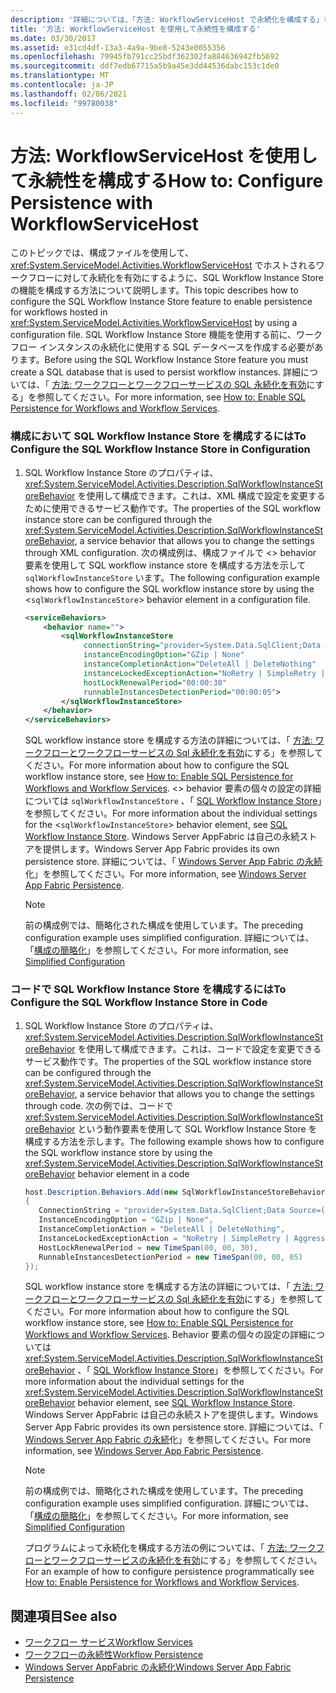 ```yaml
---
description: '詳細については、「方法: WorkflowServiceHost で永続化を構成する」を参照してください。'
title: '方法: WorkflowServiceHost を使用して永続性を構成する'
ms.date: 03/30/2017
ms.assetid: e31cd4df-13a3-4a9a-9be8-5243e0055356
ms.openlocfilehash: 79945fb791cc25bdf362302fa884636942fb5692
ms.sourcegitcommit: ddf7edb67715a5b9a45e3dd44536dabc153c1de0
ms.translationtype: MT
ms.contentlocale: ja-JP
ms.lasthandoff: 02/06/2021
ms.locfileid: "99780038"
---
```

# <a name="how-to-configure-persistence-with-workflowservicehost"></a><span data-ttu-id="b17f0-103">方法: WorkflowServiceHost を使用して永続性を構成する</span><span class="sxs-lookup"><span data-stu-id="b17f0-103">How to: Configure Persistence with WorkflowServiceHost</span></span>

<span data-ttu-id="b17f0-104">このトピックでは、構成ファイルを使用して、<xref:System.ServiceModel.Activities.WorkflowServiceHost> でホストされるワークフローに対して永続化を有効にするように、SQL Workflow Instance Store の機能を構成する方法について説明します。</span><span class="sxs-lookup"><span data-stu-id="b17f0-104">This topic describes how to configure the SQL Workflow Instance Store feature to enable persistence for workflows hosted in <xref:System.ServiceModel.Activities.WorkflowServiceHost> by using a configuration file.</span></span> <span data-ttu-id="b17f0-105">SQL Workflow Instance Store 機能を使用する前に、ワークフロー インスタンスの永続化に使用する SQL データベースを作成する必要があります。</span><span class="sxs-lookup"><span data-stu-id="b17f0-105">Before using the SQL Workflow Instance Store feature you must create a SQL database that is used to persist workflow instances.</span></span> <span data-ttu-id="b17f0-106">詳細については、「 [方法: ワークフローとワークフローサービスの SQL 永続化を有効](../../windows-workflow-foundation/how-to-enable-sql-persistence-for-workflows-and-workflow-services.md)にする」を参照してください。</span><span class="sxs-lookup"><span data-stu-id="b17f0-106">For more information, see [How to: Enable SQL Persistence for Workflows and Workflow Services](../../windows-workflow-foundation/how-to-enable-sql-persistence-for-workflows-and-workflow-services.md).</span></span>  
  
### <a name="to-configure-the-sql-workflow-instance-store-in-configuration"></a><span data-ttu-id="b17f0-107">構成において SQL Workflow Instance Store を構成するには</span><span class="sxs-lookup"><span data-stu-id="b17f0-107">To Configure the SQL Workflow Instance Store in Configuration</span></span>  
  
1. <span data-ttu-id="b17f0-108">SQL Workflow Instance Store のプロパティは、<xref:System.ServiceModel.Activities.Description.SqlWorkflowInstanceStoreBehavior> を使用して構成できます。これは、XML 構成で設定を変更するために使用できるサービス動作です。</span><span class="sxs-lookup"><span data-stu-id="b17f0-108">The properties of the SQL workflow instance store can be configured through the <xref:System.ServiceModel.Activities.Description.SqlWorkflowInstanceStoreBehavior>, a service behavior that allows you to change the settings through XML configuration.</span></span> <span data-ttu-id="b17f0-109">次の構成例は、構成ファイルで <> behavior 要素を使用して SQL workflow instance store を構成する方法を示して `sqlWorkflowInstanceStore` います。</span><span class="sxs-lookup"><span data-stu-id="b17f0-109">The following configuration example shows how to configure the SQL workflow instance store by using the <`sqlWorkflowInstanceStore`> behavior element in a configuration file.</span></span>  
  
    ```xml  
    <serviceBehaviors>  
        <behavior name="">  
            <sqlWorkflowInstanceStore
                 connectionString="provider=System.Data.SqlClient;Data Source=(local);Initial Catalog=DefaultPersistenceProviderDb;Integrated Security=True;Async=true"  
                 instanceEncodingOption="GZip | None"  
                 instanceCompletionAction="DeleteAll | DeleteNothing"  
                 instanceLockedExceptionAction="NoRetry | SimpleRetry | AggressiveRetry"  
                 hostLockRenewalPeriod="00:00:30"
                 runnableInstancesDetectionPeriod="00:00:05">  
            </sqlWorkflowInstanceStore>  
        </behavior>  
    </serviceBehaviors>  
    ```  
  
     <span data-ttu-id="b17f0-110">SQL workflow instance store を構成する方法の詳細については、「 [方法: ワークフローとワークフローサービスの Sql 永続化を有効](../../windows-workflow-foundation/how-to-enable-sql-persistence-for-workflows-and-workflow-services.md)にする」を参照してください。</span><span class="sxs-lookup"><span data-stu-id="b17f0-110">For more information about how to configure the SQL workflow instance store, see [How to: Enable SQL Persistence for Workflows and Workflow Services](../../windows-workflow-foundation/how-to-enable-sql-persistence-for-workflows-and-workflow-services.md).</span></span> <span data-ttu-id="b17f0-111"><> behavior 要素の個々の設定の詳細については `sqlWorkflowInstanceStore` 、「 [SQL Workflow Instance Store](../../windows-workflow-foundation/sql-workflow-instance-store.md)」を参照してください。</span><span class="sxs-lookup"><span data-stu-id="b17f0-111">For more information about the individual settings for the <`sqlWorkflowInstanceStore`> behavior element, see [SQL Workflow Instance Store](../../windows-workflow-foundation/sql-workflow-instance-store.md).</span></span> <span data-ttu-id="b17f0-112">Windows Server AppFabric は自己の永続ストアを提供します。</span><span class="sxs-lookup"><span data-stu-id="b17f0-112">Windows Server App Fabric provides its own persistence store.</span></span> <span data-ttu-id="b17f0-113">詳細については、「 [Windows Server App Fabric の永続](/previous-versions/appfabric/ee677272(v=azure.10))化」を参照してください。</span><span class="sxs-lookup"><span data-stu-id="b17f0-113">For more information, see [Windows Server App Fabric Persistence](/previous-versions/appfabric/ee677272(v=azure.10)).</span></span>  
  
    > [!NOTE]
    > <span data-ttu-id="b17f0-114">前の構成例では、簡略化された構成を使用しています。</span><span class="sxs-lookup"><span data-stu-id="b17f0-114">The preceding configuration example uses simplified configuration.</span></span> <span data-ttu-id="b17f0-115">詳細については、「[構成の簡略化](../simplified-configuration.md)」を参照してください。</span><span class="sxs-lookup"><span data-stu-id="b17f0-115">For more information, see [Simplified Configuration](../simplified-configuration.md)</span></span>  
  
### <a name="to-configure-the-sql-workflow-instance-store-in-code"></a><span data-ttu-id="b17f0-116">コードで SQL Workflow Instance Store を構成するには</span><span class="sxs-lookup"><span data-stu-id="b17f0-116">To Configure the SQL Workflow Instance Store in Code</span></span>  
  
1. <span data-ttu-id="b17f0-117">SQL Workflow Instance Store のプロパティは、<xref:System.ServiceModel.Activities.Description.SqlWorkflowInstanceStoreBehavior> を使用して構成できます。これは、コードで設定を変更できるサービス動作です。</span><span class="sxs-lookup"><span data-stu-id="b17f0-117">The properties of the SQL workflow instance store can be configured through the <xref:System.ServiceModel.Activities.Description.SqlWorkflowInstanceStoreBehavior>, a service behavior that allows you to change the settings through code.</span></span> <span data-ttu-id="b17f0-118">次の例では、コードで <xref:System.ServiceModel.Activities.Description.SqlWorkflowInstanceStoreBehavior> という動作要素を使用して SQL Workflow Instance Store を構成する方法を示します。</span><span class="sxs-lookup"><span data-stu-id="b17f0-118">The following example shows how to configure the SQL workflow instance store by using the <xref:System.ServiceModel.Activities.Description.SqlWorkflowInstanceStoreBehavior> behavior element in a code</span></span>  
  
    ```csharp  
    host.Description.Behaviors.Add(new SqlWorkflowInstanceStoreBehavior  
    {  
       ConnectionString = "provider=System.Data.SqlClient;Data Source=(local);Initial Catalog=DefaultPersistenceProviderDb;Integrated Security=True;Async=true",  
       InstanceEncodingOption = "GZip | None",  
       InstanceCompletionAction = "DeleteAll | DeleteNothing",  
       InstanceLockedExceptionAction = "NoRetry | SimpleRetry | AggressiveRetry",  
       HostLockRenewalPeriod = new TimeSpan(00, 00, 30),  
       RunnableInstancesDetectionPeriod = new TimeSpan(00, 00, 05)  
    });  
    ```  
  
     <span data-ttu-id="b17f0-119">SQL workflow instance store を構成する方法の詳細については、「 [方法: ワークフローとワークフローサービスの Sql 永続化を有効](../../windows-workflow-foundation/how-to-enable-sql-persistence-for-workflows-and-workflow-services.md)にする」を参照してください。</span><span class="sxs-lookup"><span data-stu-id="b17f0-119">For more information about how to configure the SQL workflow instance store, see [How to: Enable SQL Persistence for Workflows and Workflow Services](../../windows-workflow-foundation/how-to-enable-sql-persistence-for-workflows-and-workflow-services.md).</span></span> <span data-ttu-id="b17f0-120">Behavior 要素の個々の設定の詳細については <xref:System.ServiceModel.Activities.Description.SqlWorkflowInstanceStoreBehavior> 、「 [SQL Workflow Instance Store](../../windows-workflow-foundation/sql-workflow-instance-store.md)」を参照してください。</span><span class="sxs-lookup"><span data-stu-id="b17f0-120">For more information about the individual settings for the <xref:System.ServiceModel.Activities.Description.SqlWorkflowInstanceStoreBehavior> behavior element, see [SQL Workflow Instance Store](../../windows-workflow-foundation/sql-workflow-instance-store.md).</span></span> <span data-ttu-id="b17f0-121">Windows Server AppFabric は自己の永続ストアを提供します。</span><span class="sxs-lookup"><span data-stu-id="b17f0-121">Windows Server App Fabric provides its own persistence store.</span></span> <span data-ttu-id="b17f0-122">詳細については、「 [Windows Server App Fabric の永続](/previous-versions/appfabric/ee677272(v=azure.10))化」を参照してください。</span><span class="sxs-lookup"><span data-stu-id="b17f0-122">For more information, see [Windows Server App Fabric Persistence](/previous-versions/appfabric/ee677272(v=azure.10)).</span></span>  
  
    > [!NOTE]
    > <span data-ttu-id="b17f0-123">前の構成例では、簡略化された構成を使用しています。</span><span class="sxs-lookup"><span data-stu-id="b17f0-123">The preceding configuration example uses simplified configuration.</span></span> <span data-ttu-id="b17f0-124">詳細については、「[構成の簡略化](../simplified-configuration.md)」を参照してください。</span><span class="sxs-lookup"><span data-stu-id="b17f0-124">For more information, see [Simplified Configuration](../simplified-configuration.md)</span></span>  
  
     <span data-ttu-id="b17f0-125">プログラムによって永続化を構成する方法の例については、「 [方法: ワークフローとワークフローサービスの永続化を有効](../../windows-workflow-foundation/how-to-enable-persistence-for-workflows-and-workflow-services.md)にする」を参照してください。</span><span class="sxs-lookup"><span data-stu-id="b17f0-125">For an example of how to configure persistence programmatically see [How to: Enable Persistence for Workflows and Workflow Services](../../windows-workflow-foundation/how-to-enable-persistence-for-workflows-and-workflow-services.md).</span></span>  
  
## <a name="see-also"></a><span data-ttu-id="b17f0-126">関連項目</span><span class="sxs-lookup"><span data-stu-id="b17f0-126">See also</span></span>

- [<span data-ttu-id="b17f0-127">ワークフロー サービス</span><span class="sxs-lookup"><span data-stu-id="b17f0-127">Workflow Services</span></span>](workflow-services.md)
- [<span data-ttu-id="b17f0-128">ワークフローの永続性</span><span class="sxs-lookup"><span data-stu-id="b17f0-128">Workflow Persistence</span></span>](../../windows-workflow-foundation/workflow-persistence.md)
- <span data-ttu-id="b17f0-129">[Windows Server AppFabric の永続化](/previous-versions/appfabric/ee677272(v=azure.10))</span><span class="sxs-lookup"><span data-stu-id="b17f0-129">[Windows Server App Fabric Persistence](/previous-versions/appfabric/ee677272(v=azure.10))</span></span>
